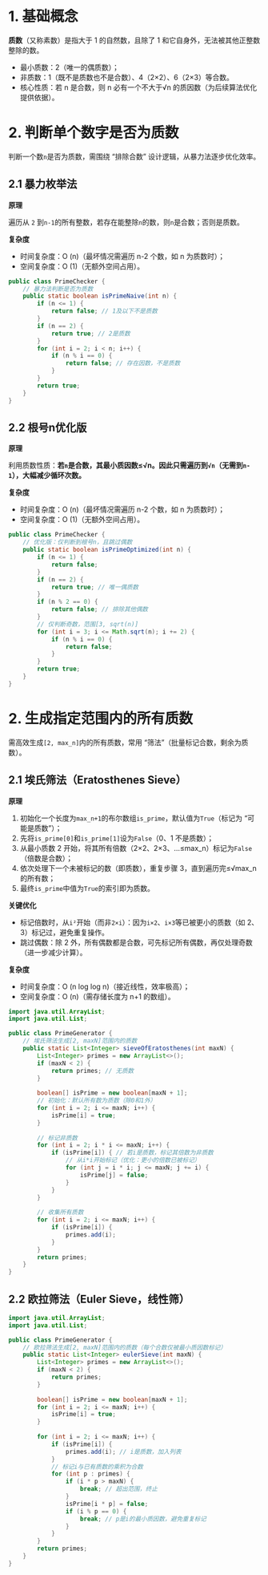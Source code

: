 # 1. 基础概念

**质数**（又称素数）是指大于 1 的自然数，且除了 1 和它自身外，无法被其他正整数整除的数。

- 最小质数：2（唯一的偶质数）；
- 非质数：1（既不是质数也不是合数）、4（2×2）、6（2×3）等合数。
- 核心性质：若 n 是合数，则 n 必有一个不大于√n 的质因数（为后续算法优化提供依据）。

# 2. 判断单个数字是否为质数

判断一个数`n`是否为质数，需围绕 “排除合数” 设计逻辑，从暴力法逐步优化效率。

## 2.1 暴力枚举法

**原理**

遍历从 `2` 到`n-1`的所有整数，若存在能整除`n`的数，则`n`是合数；否则是质数。

**复杂度**

- 时间复杂度：O (n)（最坏情况需遍历 n-2 个数，如 n 为质数时）；
- 空间复杂度：O (1)（无额外空间占用）。

```java
public class PrimeChecker {
    // 暴力法判断是否为质数
    public static boolean isPrimeNaive(int n) {
        if (n <= 1) {
            return false; // 1及以下不是质数
        }
        if (n == 2) {
            return true; // 2是质数
        }
        for (int i = 2; i < n; i++) {
            if (n % i == 0) {
                return false; // 存在因数，不是质数
            }
        }
        return true;
    }
}
```

## 2.2 根号n优化版

**原理**

利用质数性质：**若`n`是合数，其最小质因数≤√n。因此只需遍历到`√n`（无需到`n-1`），大幅减少循环次数。**

**复杂度**

- 时间复杂度：O (n)（最坏情况需遍历 n-2 个数，如 n 为质数时）；
- 空间复杂度：O (1)（无额外空间占用）。

```java
public class PrimeChecker {
    // 优化版：仅判断到根号n，且跳过偶数
    public static boolean isPrimeOptimized(int n) {
        if (n <= 1) {
            return false;
        }
        if (n == 2) {
            return true; // 唯一偶质数
        }
        if (n % 2 == 0) {
            return false; // 排除其他偶数
        }
        // 仅判断奇数，范围[3, sqrt(n)]
        for (int i = 3; i <= Math.sqrt(n); i += 2) {
            if (n % i == 0) {
                return false;
            }
        }
        return true;
    }
}
```

# 2. 生成指定范围内的所有质数

需高效生成`[2, max_n]`内的所有质数，常用 “筛法”（批量标记合数，剩余为质数）。

## 2.1 埃氏筛法（Eratosthenes Sieve）

**原理**

1. 初始化一个长度为`max_n+1`的布尔数组`is_prime`，默认值为`True`（标记为 “可能是质数”）；
2. 先将`is_prime[0]`和`is_prime[1]`设为`False`（0、1 不是质数）；
3. 从最小质数 2 开始，将其所有倍数（2×2、2×3、…≤max_n）标记为`False`（倍数是合数）；
4. 依次处理下一个未被标记的数（即质数），重复步骤 3，直到遍历完≤√max_n 的所有数；
5. 最终`is_prime`中值为`True`的索引即为质数。

**关键优化**

- 标记倍数时，从`i²`开始（而非`2×i`）：因为`i×2`、`i×3`等已被更小的质数（如 2、3）标记过，避免重复操作。
- 跳过偶数：除 2 外，所有偶数都是合数，可先标记所有偶数，再仅处理奇数（进一步减少计算）。

**复杂度**

- 时间复杂度：O (n log log n)（接近线性，效率极高）；
- 空间复杂度：O (n)（需存储长度为 n+1 的数组）。

```java
import java.util.ArrayList;
import java.util.List;

public class PrimeGenerator {
    // 埃氏筛法生成[2, maxN]范围内的质数
    public static List<Integer> sieveOfEratosthenes(int maxN) {
        List<Integer> primes = new ArrayList<>();
        if (maxN < 2) {
            return primes; // 无质数
        }
        
        boolean[] isPrime = new boolean[maxN + 1];
        // 初始化：默认所有数为质数（除0和1外）
        for (int i = 2; i <= maxN; i++) {
            isPrime[i] = true;
        }
        
        // 标记非质数
        for (int i = 2; i * i <= maxN; i++) {
            if (isPrime[i]) { // 若i是质数，标记其倍数为非质数
                // 从i*i开始标记（优化：更小的倍数已被标记）
                for (int j = i * i; j <= maxN; j += i) {
                    isPrime[j] = false;
                }
            }
        }
        
        // 收集所有质数
        for (int i = 2; i <= maxN; i++) {
            if (isPrime[i]) {
                primes.add(i);
            }
        }
        return primes;
    }
}
```

## 2.2 欧拉筛法（Euler Sieve，线性筛）




```java
import java.util.ArrayList;
import java.util.List;

public class PrimeGenerator {
    // 欧拉筛法生成[2, maxN]范围内的质数（每个合数仅被最小质因数标记）
    public static List<Integer> eulerSieve(int maxN) {
        List<Integer> primes = new ArrayList<>();
        if (maxN < 2) {
            return primes;
        }
        
        boolean[] isPrime = new boolean[maxN + 1];
        for (int i = 2; i <= maxN; i++) {
            isPrime[i] = true;
        }
        
        for (int i = 2; i <= maxN; i++) {
            if (isPrime[i]) {
                primes.add(i); // i是质数，加入列表
            }
            // 标记i与已有质数的乘积为合数
            for (int p : primes) {
                if (i * p > maxN) {
                    break; // 超出范围，终止
                }
                isPrime[i * p] = false;
                if (i % p == 0) {
                    break; // p是i的最小质因数，避免重复标记
                }
            }
        }
        return primes;
    }
}
```